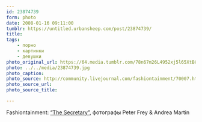 ```yaml
---
id: 23874739
form: photo
date: 2008-01-16 09:11:00
tumblr: https://untitled.urbansheep.com/post/23874739/
title:
tags:
    - порно
    - картинки
    - девушки
photo_original_url: https://64.media.tumblr.com/78n67m26L4952xj5l65XtBGe_1280.jpg
photo: ../../media/23874739.jpg
photo_caption:
photo_source: http://community.livejournal.com/fashiontainment/70007.html
photo_source_url:
photo_source_title:

---
```


<p>Fashiontainment: <a href="http://community.livejournal.com/fashiontainment/70007.html">“The Secretary”</a>, фотографы Peter Frey &amp; Andrea Martin</p>
